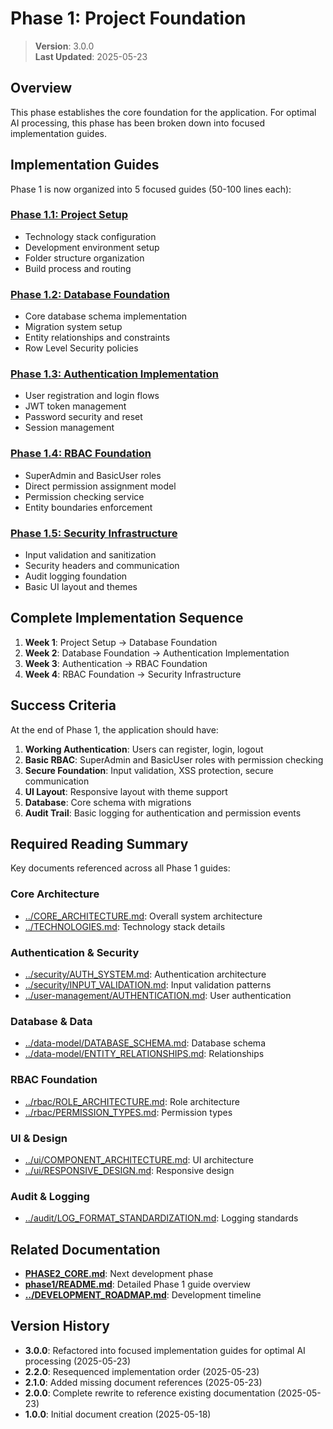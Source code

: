 
# Phase 1: Project Foundation

> **Version**: 3.0.0  
> **Last Updated**: 2025-05-23

## Overview

This phase establishes the core foundation for the application. For optimal AI processing, this phase has been broken down into focused implementation guides.

## Implementation Guides

Phase 1 is now organized into 5 focused guides (50-100 lines each):

### [Phase 1.1: Project Setup](phase1/PROJECT_SETUP.md)
- Technology stack configuration
- Development environment setup
- Folder structure organization
- Build process and routing

### [Phase 1.2: Database Foundation](phase1/DATABASE_FOUNDATION.md)  
- Core database schema implementation
- Migration system setup
- Entity relationships and constraints
- Row Level Security policies

### [Phase 1.3: Authentication Implementation](phase1/AUTH_IMPLEMENTATION.md)
- User registration and login flows
- JWT token management
- Password security and reset
- Session management

### [Phase 1.4: RBAC Foundation](phase1/RBAC_FOUNDATION.md)
- SuperAdmin and BasicUser roles
- Direct permission assignment model
- Permission checking service
- Entity boundaries enforcement

### [Phase 1.5: Security Infrastructure](phase1/SECURITY_INFRASTRUCTURE.md)
- Input validation and sanitization
- Security headers and communication
- Audit logging foundation
- Basic UI layout and themes

## Complete Implementation Sequence

1. **Week 1**: Project Setup → Database Foundation
2. **Week 2**: Database Foundation → Authentication Implementation  
3. **Week 3**: Authentication → RBAC Foundation
4. **Week 4**: RBAC Foundation → Security Infrastructure

## Success Criteria

At the end of Phase 1, the application should have:

1. **Working Authentication**: Users can register, login, logout
2. **Basic RBAC**: SuperAdmin and BasicUser roles with permission checking
3. **Secure Foundation**: Input validation, XSS protection, secure communication
4. **UI Layout**: Responsive layout with theme support
5. **Database**: Core schema with migrations
6. **Audit Trail**: Basic logging for authentication and permission events

## Required Reading Summary

Key documents referenced across all Phase 1 guides:

### Core Architecture
- [../CORE_ARCHITECTURE.md](../CORE_ARCHITECTURE.md): Overall system architecture
- [../TECHNOLOGIES.md](../TECHNOLOGIES.md): Technology stack details

### Authentication & Security  
- [../security/AUTH_SYSTEM.md](../security/AUTH_SYSTEM.md): Authentication architecture
- [../security/INPUT_VALIDATION.md](../security/INPUT_VALIDATION.md): Input validation patterns
- [../user-management/AUTHENTICATION.md](../user-management/AUTHENTICATION.md): User authentication

### Database & Data
- [../data-model/DATABASE_SCHEMA.md](../data-model/DATABASE_SCHEMA.md): Database schema
- [../data-model/ENTITY_RELATIONSHIPS.md](../data-model/ENTITY_RELATIONSHIPS.md): Relationships

### RBAC Foundation
- [../rbac/ROLE_ARCHITECTURE.md](../rbac/ROLE_ARCHITECTURE.md): Role architecture
- [../rbac/PERMISSION_TYPES.md](../rbac/PERMISSION_TYPES.md): Permission types

### UI & Design
- [../ui/COMPONENT_ARCHITECTURE.md](../ui/COMPONENT_ARCHITECTURE.md): UI architecture
- [../ui/RESPONSIVE_DESIGN.md](../ui/RESPONSIVE_DESIGN.md): Responsive design

### Audit & Logging
- [../audit/LOG_FORMAT_STANDARDIZATION.md](../audit/LOG_FORMAT_STANDARDIZATION.md): Logging standards

## Related Documentation

- **[PHASE2_CORE.md](PHASE2_CORE.md)**: Next development phase
- **[phase1/README.md](phase1/README.md)**: Detailed Phase 1 guide overview
- **[../DEVELOPMENT_ROADMAP.md](../DEVELOPMENT_ROADMAP.md)**: Development timeline

## Version History

- **3.0.0**: Refactored into focused implementation guides for optimal AI processing (2025-05-23)
- **2.2.0**: Resequenced implementation order (2025-05-23)
- **2.1.0**: Added missing document references (2025-05-23)
- **2.0.0**: Complete rewrite to reference existing documentation (2025-05-23)
- **1.0.0**: Initial document creation (2025-05-18)

